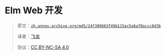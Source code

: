 # Elm Web 开发

> 原文：[`zh.annas-archive.org/md5/24f389663f49b115ac5a6a70accc8d3b`](https://zh.annas-archive.org/md5/24f389663f49b115ac5a6a70accc8d3b)
> 
> 译者：[飞龙](https://github.com/wizardforcel)
> 
> 协议：[CC BY-NC-SA 4.0](http://creativecommons.org/licenses/by-nc-sa/4.0/)